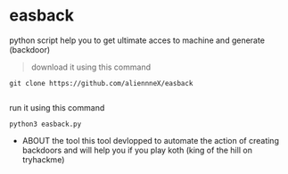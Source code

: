 # easback
python script help you to get ultimate acces to machine and generate (backdoor) 
> download it using this command 
```
git clone https://github.com/aliennneX/easback


```
run it using this command 
```
python3 easback.py
```
 * ABOUT the tool this tool devlopped to automate the action of creating backdoors and will help you if you play koth (king of the hill on tryhackme)

